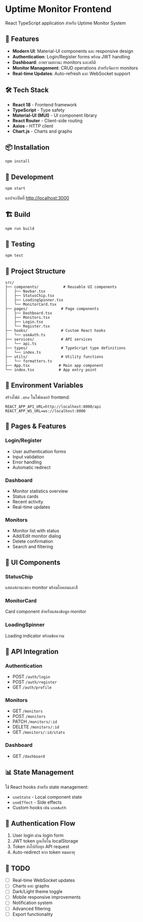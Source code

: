 # Uptime Monitor Frontend

React TypeScript application สำหรับ Uptime Monitor System

## 🚀 Features

- **Modern UI**: Material-UI components และ responsive design
- **Authentication**: Login/Register forms พร้อม JWT handling
- **Dashboard**: ภาพรวมสถานะ monitors และสถิติ
- **Monitor Management**: CRUD operations สำหรับจัดการ monitors
- **Real-time Updates**: Auto-refresh และ WebSocket support

## 🛠️ Tech Stack

- **React 18** - Frontend framework
- **TypeScript** - Type safety
- **Material-UI (MUI)** - UI component library
- **React Router** - Client-side routing
- **Axios** - HTTP client
- **Chart.js** - Charts and graphs

## 📦 Installation

```bash
npm install
```

## 🚀 Development

```bash
npm start
```

แอปจะเปิดที่ [http://localhost:3000](http://localhost:3000)

## 🏗️ Build

```bash
npm run build
```

## 🧪 Testing

```bash
npm test
```

## 📁 Project Structure

```
src/
├── components/           # Reusable UI components
│   ├── Navbar.tsx
│   ├── StatusChip.tsx
│   ├── LoadingSpinner.tsx
│   └── MonitorCard.tsx
├── pages/               # Page components
│   ├── Dashboard.tsx
│   ├── Monitors.tsx
│   ├── Login.tsx
│   └── Register.tsx
├── hooks/               # Custom React hooks
│   └── useAuth.ts
├── services/            # API services
│   └── api.ts
├── types/               # TypeScript type definitions
│   └── index.ts
├── utils/               # Utility functions
│   └── formatters.ts
├── App.tsx             # Main app component
└── index.tsx           # App entry point
```

## 🔧 Environment Variables

สร้างไฟล์ `.env` ในโฟลเดอร์ frontend:

```env
REACT_APP_API_URL=http://localhost:8000/api
REACT_APP_WS_URL=ws://localhost:8000
```

## 📱 Pages & Features

### Login/Register
- User authentication forms
- Input validation
- Error handling
- Automatic redirect

### Dashboard
- Monitor statistics overview
- Status cards
- Recent activity
- Real-time updates

### Monitors
- Monitor list with status
- Add/Edit monitor dialog
- Delete confirmation
- Search and filtering

## 🎨 UI Components

### StatusChip
แสดงสถานะของ monitor พร้อมไอคอนและสี

### MonitorCard
Card component สำหรับแสดงข้อมูล monitor

### LoadingSpinner
Loading indicator พร้อมข้อความ

## 🔌 API Integration

### Authentication
- POST `/auth/login`
- POST `/auth/register`
- GET `/auth/profile`

### Monitors
- GET `/monitors`
- POST `/monitors`
- PATCH `/monitors/:id`
- DELETE `/monitors/:id`
- GET `/monitors/:id/stats`

### Dashboard
- GET `/dashboard`

## 📊 State Management

ใช้ React hooks สำหรับ state management:
- `useState` - Local component state
- `useEffect` - Side effects
- Custom hooks เช่น `useAuth`

## 🔐 Authentication Flow

1. User login ผ่าน login form
2. JWT token ถูกเก็บใน localStorage
3. Token ส่งไปกับทุก API request
4. Auto-redirect หาก token หมดอายุ

## 🚧 TODO

- [ ] Real-time WebSocket updates
- [ ] Charts และ graphs
- [ ] Dark/Light theme toggle
- [ ] Mobile responsive improvements
- [ ] Notification system
- [ ] Advanced filtering
- [ ] Export functionality 